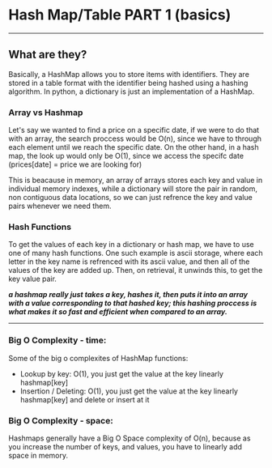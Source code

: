 # Hash Map/Table PART 1 (basics)

---

## What are they?

Basically, a HashMap allows you to store items with identifiers. They are stored in a table format with the identifier being hashed using a hashing algorithm. In python, a dictionary is just an implementation of a HashMap.

### Array vs Hashmap

Let's say we wanted to find a price on a specific date, if we were to do that with an array, the search proccess would be O(n), since we have to through each element until we reach the specific date. On the other hand, in a hash map, the look up would only be O(1), since we access the specifc date (prices[date] = price we are looking for)

This is beacause in memory, an array of arrays stores each key and value in individual memory indexes, while a dictionary will store the pair in random, non contiguous data locations, so we can just refrence the key and value pairs whenever we need them.

### Hash Functions

To get the values of each key in a dictionary or hash map, we have to use one of many hash functions. One such example is ascii storage, where each letter in the key name is refrenced with its ascii value, and then all of the values of the key are added up. Then, on retrieval, it unwinds this, to get the key value pair.

_**a hashmap really just takes a key, hashes it, then puts it into an array with a value corresponding to that hashed key; this hashing proccess is what makes it so fast and efficient when compared to an array.**_

---

### Big O Complexity - time:

Some of the big o complexites of HashMap functions:

- Lookup by key: O(1), you just get the value at the key linearly hashmap[key]
- Insertion / Deleting: O(1), you just get the value at the key linearly hashmap[key] and delete or insert at it

### Big O Complexity - space:

Hashmaps generally have a Big O Space complexity of O(n), because as you increase the number of keys, and values, you have to linearly add space in memory.
